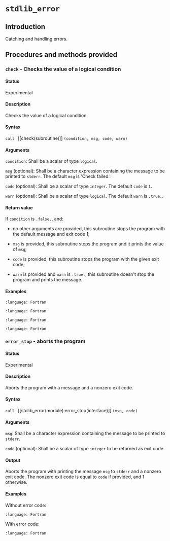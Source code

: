 # `stdlib_error`
 
## Introduction

Catching and handling errors.

## Procedures and methods provided


### `check` - Checks the value of a logical condition

#### Status

Experimental

#### Description

Checks the value of a logical condition.

#### Syntax

`call ` [[check(subroutine)]] `(condition, msg, code, warn)`


#### Arguments

`condition`: Shall be a scalar of type `logical`.

`msg` (optional): Shall be a character expression containing the message to be printed to `stderr`. The default `msg` is 'Check failed.'.

`code` (optional): Shall be a scalar of type `integer`. The default `code` is `1`.

`warn` (optional): Shall be a scalar of type `logical`. The default `warn` is `.true.`.

#### Return value

If `condition` is `.false.`, and:

 * no other arguments are provided, this subroutine stops the program with the default message and exit code 1;

 * `msg` is provided, this subroutine stops the program and it prints the value of `msg`;

 * `code` is provided, this subroutine stops the program with the given exit code;

 * `warn` is provided and `warn` is `.true.`, this subroutine doesn't stop the program and prints the message.

#### Examples

```{literalinclude} ../../example/error/example_check1.f90
:language: Fortran
```
```{literalinclude} ../../example/error/example_check2.f90
:language: Fortran
```
```{literalinclude} ../../example/error/example_check3.f90
:language: Fortran
```
```{literalinclude} ../../example/error/example_check4.f90
:language: Fortran
```

### `error_stop` - aborts the program

#### Status

Experimental

#### Description

Aborts the program with a message and a nonzero exit code.

#### Syntax

`call ` [[stdlib_error(module):error_stop(interface)]] `(msg, code)`

#### Arguments

`msg`: Shall be a character expression containing the message to be printed to `stderr`.

`code` (optional): Shall be a scalar of type `integer` to be returned as exit code.

#### Output

Aborts the program with printing the message `msg` to `stderr` and a nonzero exit code. The nonzero exit code is equal to `code` if provided, and 1 otherwise.

#### Examples

Without error code:

```{literalinclude} ../../example/error/example_error_stop1.f90
:language: Fortran
```

With error code:

```{literalinclude} ../../example/error/example_error_stop2.f90
:language: Fortran
```
